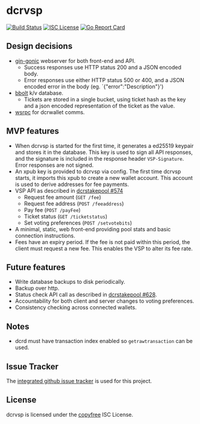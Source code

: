 # dcrvsp

[![Build Status](https://github.com/jholdstock/dcrvsp/workflows/Build%20and%20Test/badge.svg)](https://github.com/jholdstock/dcrvsp/actions)
[![ISC License](https://img.shields.io/badge/license-ISC-blue.svg)](http://copyfree.org)
[![Go Report Card](https://goreportcard.com/badge/github.com/jholdstock/dcrvsp)](https://goreportcard.com/report/github.com/jholdstock/dcrvsp)

## Design decisions

- [gin-gonic](https://github.com/gin-gonic/gin) webserver for both front-end and API.
  - Success responses use HTTP status 200 and a JSON encoded body.
  - Error responses use either HTTP status 500 or 400, and a JSON encoded error in the body (eg. `{"error":"Description"}')
- [bbolt](https://github.com/etcd-io/bbolt) k/v database.
  - Tickets are stored in a single bucket, using ticket hash as the key and a
    json encoded representation of the ticket as the value.
- [wsrpc](https://github.com/jrick/wsrpc) for dcrwallet comms.

## MVP features

- When dcrvsp is started for the first time, it generates a ed25519 keypair and
  stores it in the database. This key is used to sign all API responses, and the
  signature is included in the response header `VSP-Signature`. Error responses
  are not signed.
- An xpub key is provided to dcrvsp via config. The first time dcrvsp starts, it
  imports this xpub to create a new wallet account. This account is used to
  derive addresses for fee payments.
- VSP API as described in [dcrstakepool #574](https://github.com/decred/dcrstakepool/issues/574)
  - Request fee amount (`GET /fee`)
  - Request fee address (`POST /feeaddress`)
  - Pay fee (`POST /payFee`)
  - Ticket status (`GET /ticketstatus`)
  - Set voting preferences (`POST /setvotebits`)
- A minimal, static, web front-end providing pool stats and basic connection instructions.
- Fees have an expiry period. If the fee is not paid within this period, the
  client must request a new fee. This enables the VSP to alter its fee rate.

## Future features

- Write database backups to disk periodically.
- Backup over http.
- Status check API call as described in [dcrstakepool #628](https://github.com/decred/dcrstakepool/issues/628).
- Accountability for both client and server changes to voting preferences.
- Consistency checking across connected wallets.

## Notes

- dcrd must have transaction index enabled so `getrawtransaction` can be used.

## Issue Tracker

The [integrated github issue tracker](https://github.com/jholdstock/dcrvsp/issues)
is used for this project.

## License

dcrvsp is licensed under the [copyfree](http://copyfree.org) ISC License.
